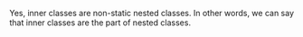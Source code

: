 Yes, inner classes are non-static nested classes. In other words, we can
say that inner classes are the part of nested classes.